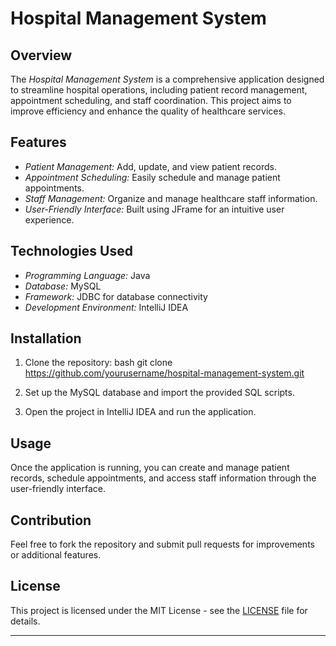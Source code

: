 

# Hospital Management System

## Overview

The *Hospital Management System* is a comprehensive application designed to streamline hospital operations, including patient record management, appointment scheduling, and staff coordination. This project aims to improve efficiency and enhance the quality of healthcare services.

## Features

- *Patient Management:* Add, update, and view patient records.
- *Appointment Scheduling:* Easily schedule and manage patient appointments.
- *Staff Management:* Organize and manage healthcare staff information.
- *User-Friendly Interface:* Built using JFrame for an intuitive user experience.

## Technologies Used

- *Programming Language:* Java
- *Database:* MySQL
- *Framework:* JDBC for database connectivity
- *Development Environment:* IntelliJ IDEA

## Installation

1. Clone the repository:
   bash
   git clone https://github.com/yourusername/hospital-management-system.git
   

2. Set up the MySQL database and import the provided SQL scripts.

3. Open the project in IntelliJ IDEA and run the application.

## Usage

Once the application is running, you can create and manage patient records, schedule appointments, and access staff information through the user-friendly interface.

## Contribution

Feel free to fork the repository and submit pull requests for improvements or additional features.

## License

This project is licensed under the MIT License - see the [LICENSE](LICENSE) file for details.

---
